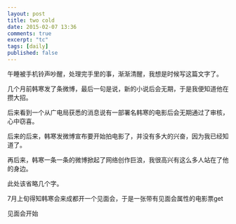 ```yaml
---
layout: post
title: two cold
date: 2015-02-07 13:36
comments: true
excerpt: "tc"
tags: [daily]
published: false
---
```

午睡被手机铃声吵醒，处理完手里的事，渐渐清醒，我想是时候写这篇文字了。

几个月前韩寒发了条微博，最后一句是说，新的小说后会无期，于是我便知道他在攒大招。

后来看到一个从广电局获悉的消息说有一部署名韩寒的电影后会无期通过了审核，心中窃喜。

后来的后来，韩寒发微博宣布要开始拍电影了，并没有多大的兴奋，因为我已经知道了。

再后来，韩寒一条一条的微博掀起了网络创作巨浪，我很高兴有这么多人站在了他的身边。

此处该省略几个字。

7月上旬得知韩寒会来成都开一个见面会，于是一张带有见面会属性的电影票get

见面会开始
